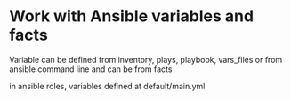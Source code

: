 # Work with Ansible variables and facts

Variable can be defined from inventory, plays, playbook, vars_files or from ansible command line and can be from facts

in ansible roles, variables defined at default/main.yml

